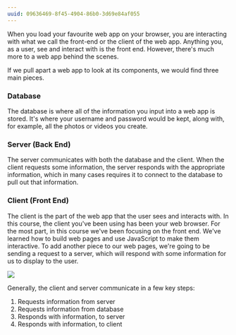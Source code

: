 ```yaml
---
uuid: 09636469-8f45-4904-86b0-3d69e84af055
---
```


When you load your favourite web app on your browser, you are interacting with what we call the front-end or the client of the web app. Anything you, as a user, see and interact with is the front end. However, there's much more to a web app behind the scenes.

If we pull apart a web app to look at its components, we would find three main pieces.

### Database

The database is where all of the information you input into a web app is stored. It's where your username and password would be kept, along with, for example, all the photos or videos you create.

### Server (Back End)

The server communicates with both the database and the client. When the client requests some information, the server responds with the appropriate information, which in many cases requires it to connect to the database to pull out that information.

### Client (Front End)

The client is the part of the web app that the user sees and interacts with. In this course, the client you've been using has been your web browser. For the most part, in this course we've been focusing on the front end. We've learned how to build web pages and use JavaScript to make them interactive. To add another piece to our web pages, we're going to be sending a request to a server, which will respond with some information for us to display to the user.

![](https://cl.ly/0R290h1F0m2Q/Image%202017-11-01%20at%207.52.05%20PM.png)

Generally, the client and server communicate in a few key steps:

1. Requests information from server
2. Requests information from database
3. Responds with information, to server
4. Responds with information, to client
